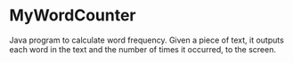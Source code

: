 # MyWordCounter

Java program to calculate word frequency.  Given a piece of text, it outputs each word in the text and the number of times it occurred, to the screen.
